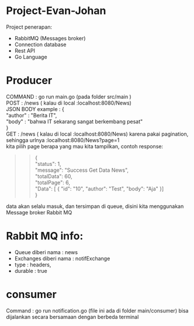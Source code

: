 # Project-Evan-Johan
Project penerapan:
- RabbitMQ (Messages broker)
- Connection database
- Rest API
- Go Language
# Producer 
COMMAND : go run main.go (pada folder src/main )<br/>
POST : /news ( kalau di local :localhost:8080/News)<br/>
JSON BODY example : {<br/>
	"author" : "Berita IT",<br/>
	"body" : "bahwa IT sekarang sangat berkembang pesat"<br/>
} <br/>
GET : /news ( kalau di local :localhost:8080/News) karena pakai pagination, sehingga urlnya :localhost:8080/News?page=1<br/>
kita pilih page berapa yang mau kita tampilkan, contoh response:<br/>
>>{<br/>
  >>  "status": 1,<br/>
  >> "message": "Success Get Data News",<br/>
  >> "totalData": 60,<br/>
  >>  "totalPage": 6,<br/>
  >>  "Data": [
  >     {
  >          "id": "10",
  >          "author": "Test",
  >          "body": "Aja"
        }]<br/>
}<br/>

data akan selalu masuk, dan tersimpan di queue, disini kita menggunakan Message broker Rabbit MQ<br/>

# Rabbit MQ info:
- Queue diberi nama : news
- Exchanges diberi nama : notifExchange
- type : headers,
- durable : true

# consumer
Command : go run notification.go (file ini ada  di folder main/consumer) bisa dijalankan secara bersamaan dengan berbeda terminal
